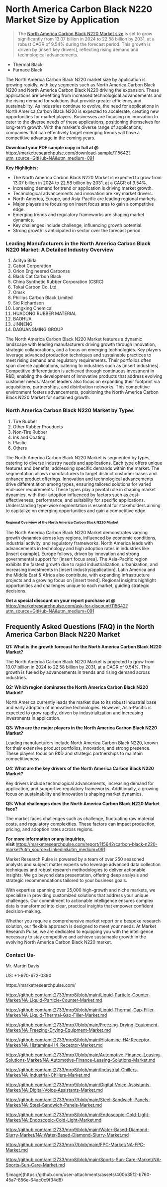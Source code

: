 <h1>North America Carbon Black N220 Market&nbsp;Size by Application</h1><blockquote><p>The <a href="https://marketresearchpulse.com/download-sample/115642?utm_source=GitHub-NA&amp;utm_medium=091">North America Carbon Black N220 Market size</a> is set to grow significantly from 13.07 billion in 2024 to 22.58 billion by 2031, at a robust CAGR of 9.54% during the forecast period. This growth is driven by [insert key drivers], reflecting rising demand and technological advancements.</p></blockquote><ul><li>Thermal Black <li> Furnace Black</li></ul><p>The North America Carbon Black N220 market size by application is growing rapidly, with key segments such as North America Carbon Black N220 and North America Carbon Black N220 driving the expansion. These applications are benefiting from increased technological advancements and the rising demand for solutions that provide greater efficiency and sustainability. As industries continue to evolve, the need for applications in North America Carbon Black N220 is expected to accelerate, creating new opportunities for market players. Businesses are focusing on innovation to cater to the diverse needs of these applications, positioning themselves for long-term growth. With the market's diverse range of applications, companies that can effectively target emerging trends will have a competitive advantage in the coming years.</p><p><strong>Download your PDF sample copy in full at @ </strong><a href="https://marketresearchpulse.com/download-sample/115642?utm_source=GitHub-NA&amp;utm_medium=091">https://marketresearchpulse.com/download-sample/115642?utm_source=GitHub-NA&amp;utm_medium=091</a></p><p><strong>Key Highlights: </strong></p><ul><li>The North America Carbon Black N220 Market is expected to grow from 13.07 billion in 2024 to 22.58 billion by 2031, at a CAGR of 9.54%.</li><li>Increasing demand for trend or application is driving market growth.</li><li>Technological advancements and innovation are key market drivers.</li><li>North America, Europe, and Asia-Pacific are leading regional markets.</li><li>Major players are focusing on insert focus area to gain a competitive edge.</li><li>Emerging trends and regulatory frameworks are shaping market dynamics.</li><li>Key challenges include challenge, influencing growth potential.</li><li>Strong growth is anticipated in sector over the forecast period.</li></ul><h3>Leading Manufacturers in the North America Carbon Black N220 Market: A Detailed Industry Overview</h3><ol><li>Aditya Birla</li><li>Cabot Corporation</li><li>Orion Engineered Carbonss</li><li>Black Cat Carbon Black</li><li>China Synthetic Rubber Corporation (CSRC)</li><li>Tokai Carbon Co. Ltd.</li><li>Omsk</li><li>Phillips Carbon Black Limited</li><li>Sid Richardson</li><li>Longxing Chemical</li><li>HUADONG RUBBER MATERIAL</li><li>BAOHUA</li><li>JINNENG</li><li>DAGUANGMING GROUP</li></ol><div class="flex max-w-full flex-col flex-grow"><div class="min-h-8 text-message flex w-full flex-col items-end gap-2 whitespace-normal break-words [.text-message+&amp;]:mt-5" dir="auto" data-message-author-role="assistant" data-message-id="fd8432e4-4910-450d-b182-61b7bfb0a01f" data-message-model-slug="gpt-4o"><div class="flex w-full flex-col gap-1 empty:hidden first:pt-[3px]"><div class="markdown prose w-full break-words dark:prose-invert light"><p>The North America Carbon Black N220 Market features a dynamic landscape with leading manufacturers driving growth through innovation, strategic collaborations, and a focus on emerging technologies. Key players leverage advanced production techniques and sustainable practices to meet rising demand and regulatory requirements. Their portfolios often span diverse applications, catering to industries such as [insert industries]. Competitive differentiation is achieved through continuous investment in R&amp;D, enabling the development of innovative products that address evolving customer needs. Market leaders also focus on expanding their footprint via acquisitions, partnerships, and distribution networks. This competitive environment fosters advancements, positioning the North America Carbon Black N220 Market for sustained growth.</p></div></div></div></div><h3>North America Carbon Black N220 Market by Types</h3><ol><li>Tire Rubber <li> Other Rubber Prouducts <li> Non-Tire Rubber <li> Ink and Coating <li> Plastic <li> Others</li></ol><div class="flex max-w-full flex-col flex-grow"><div class="min-h-8 text-message flex w-full flex-col items-end gap-2 whitespace-normal break-words [.text-message+&amp;]:mt-5" dir="auto" data-message-author-role="assistant" data-message-id="084470be-0bb7-4664-bddf-5156b4f41249" data-message-model-slug="gpt-4o-mini"><div class="flex w-full flex-col gap-1 empty:hidden first:pt-[3px]"><div class="markdown prose w-full break-words dark:prose-invert light"><p>The North America Carbon Black N220 Market is segmented by types, catering to diverse industry needs and applications. Each type offers unique features and benefits, addressing specific demands within the market. The segmentation allows manufacturers to target distinct customer bases and enhance product offerings. Innovation and technological advancements drive differentiation among types, ensuring tailored solutions for varied end-user requirements. These types play a pivotal role in shaping market dynamics, with their adoption influenced by factors such as cost-effectiveness, performance, and suitability for specific applications. Understanding type-wise segmentation is essential for stakeholders aiming to capitalize on emerging opportunities and gain a competitive edge.</p></div></div></div></div><h3><span style="font-size: 11px;">Regional Overview of the North America Carbon Black N220 Market</span></h3><div class="flex max-w-full flex-col flex-grow"><div class="min-h-8 text-message flex w-full flex-col items-end gap-2 whitespace-normal break-words [.text-message+&amp;]:mt-5" dir="auto" data-message-author-role="assistant" data-message-id="e9038762-ce64-4e30-91c9-9bd413514231" data-message-model-slug="gpt-4o-mini"><div class="flex w-full flex-col gap-1 empty:hidden first:pt-[3px]"><div class="markdown prose w-full break-words dark:prose-invert light"><p>The North America Carbon Black N220 Market demonstrates varying growth dynamics across key regions, influenced by economic conditions, industrial activity, and regulatory frameworks. North America leads with advancements in technology and high adoption rates in industries like [insert example]. Europe follows, driven by innovation and strong governmental support for [insert focus area]. The Asia-Pacific region exhibits the fastest growth due to rapid industrialization, urbanization, and increasing investments in [insert industry/application]. Latin America and the Middle East &amp; Africa also contribute, with expanding infrastructure projects and a growing focus on [insert trend]. Regional insights highlight opportunities and challenges unique to each market, guiding strategic decisions.</p></div></div></div></div><p><strong>Get a special discount on your report purchase at @ </strong><a href="https://marketresearchpulse.com/ask-for-discount/115642?utm_source=GitHub-NA&amp;utm_medium=091">https://marketresearchpulse.com/ask-for-discount/115642?utm_source=GitHub-NA&amp;utm_medium=091</a></p><h2>Frequently Asked Questions (FAQ) in the North America Carbon Black N220 Market</h2><p><strong>Q1: What is the growth forecast for the North America Carbon Black N220 Market?</strong></p><p>The North America Carbon Black N220 Market is projected to grow from 13.07 billion in 2024 to 22.58 billion by 2031, at a CAGR of 9.54%. This growth is fueled by advancements in trends and rising demand across industries.</p><p><strong>Q2: Which region dominates the North America Carbon Black N220 Market?</strong></p><p>North America currently leads the market due to its robust industrial base and early adoption of innovative technologies. However, Asia-Pacific is expected to grow rapidly, driven by industrialization and increasing investments in application.</p><p><strong>Q3: Who are the major players in the North America Carbon Black N220 Market?</strong></p><p>Leading manufacturers include North America Carbon Black N220, known for their extensive product portfolios, innovation, and strong presence. These players focus on R&amp;D and strategic partnerships to maintain competitiveness.</p><p><strong>Q4: What are the key drivers of the North America Carbon Black N220 Market?</strong></p><p>Key drivers include technological advancements, increasing demand for application, and supportive regulatory frameworks. Additionally, a growing focus on sustainability and innovation is shaping market dynamics.</p><p><strong>Q5: What challenges does the North America Carbon Black N220 Market face?</strong></p><p>The market faces challenges such as challenge, fluctuating raw material costs, and regulatory complexities. These factors can impact production, pricing, and adoption rates across regions.</p><p><strong>For more information or any inquiries, visit&nbsp;</strong><a href="https://marketresearchpulse.com/report/115642/carbon-black-n220-market?utm_source=Linkedin&utm_medium=091">https://marketresearchpulse.com/report/115642/carbon-black-n220-market?utm_source=Linkedin&utm_medium=091</a></p><p>Market Research Pulse is powered by a team of over 250 seasoned analysts and subject matter experts who leverage advanced data collection techniques and robust research methodologies to deliver actionable insights. We go beyond data presentation, offering deep analysis and strategic recommendations tailored to your business goals.</p><p>With expertise spanning over 25,000 high-growth and niche markets, we specialize in providing customized solutions that address your unique challenges. Our commitment to actionable intelligence ensures complex data is transformed into clear, practical insights that empower confident decision-making.</p><p>Whether you require a comprehensive market report or a bespoke research solution, our flexible approach is designed to meet your needs. At Market Research Pulse, we are dedicated to equipping you with the intelligence necessary to stay competitive and achieve sustainable growth in the evolving North America Carbon Black N220 market.</p><h3><strong>Contact Us-</strong></h3><p>Mr. Martin Davis</p><p>US: +1-970-672-0390</p><p>https://marketresearchpulse.com/</p><p><a href="https://github.com/amit2733/mrp8/blob/main/Liquid-Particle-Counter-Market/NA-Liquid-Particle-Counter-Market.md">https://github.com/amit2733/mrp8/blob/main/Liquid-Particle-Counter-Market/NA-Liquid-Particle-Counter-Market.md</a></p><p><a href="https://github.com/amit2733/mrp9/blob/main/Liquid-Thermal-Gap-Filler-Market/NA-Liquid-Thermal-Gap-Filler-Market.md">https://github.com/amit2733/mrp9/blob/main/Liquid-Thermal-Gap-Filler-Market/NA-Liquid-Thermal-Gap-Filler-Market.md</a></p><p><a href="https://github.com/amit2733/mrp7/blob/main/Freezing-Drying-Equipment-Market/NA-Freezing-Drying-Equipment-Market.md">https://github.com/amit2733/mrp7/blob/main/Freezing-Drying-Equipment-Market/NA-Freezing-Drying-Equipment-Market.md</a></p><p><a href="https://github.com/amit2733/mrp8/blob/main/Histamine-H4-Receptor-Market/NA-Histamine-H4-Receptor-Market.md">https://github.com/amit2733/mrp8/blob/main/Histamine-H4-Receptor-Market/NA-Histamine-H4-Receptor-Market.md</a></p><p><a href="https://github.com/amit2733/mrp7/blob/main/Automotive-Finance-Leasing-Solutions-Market/NA-Automotive-Finance-Leasing-Solutions-Market.md">https://github.com/amit2733/mrp7/blob/main/Automotive-Finance-Leasing-Solutions-Market/NA-Automotive-Finance-Leasing-Solutions-Market.md</a></p><p><a href="https://github.com/amit2733/mrp8/blob/main/Industrial-Chillers-Market/NA-Industrial-Chillers-Market.md">https://github.com/amit2733/mrp8/blob/main/Industrial-Chillers-Market/NA-Industrial-Chillers-Market.md</a></p><p><a href="https://github.com/amit2733/mrp9/blob/main/Digital-Voice-Assistants-Market/NA-Digital-Voice-Assistants-Market.md">https://github.com/amit2733/mrp9/blob/main/Digital-Voice-Assistants-Market/NA-Digital-Voice-Assistants-Market.md</a></p><p><a href="https://github.com/amit2733/mrp7/blob/main/Steel-Sandwich-Panels-Market/NA-Steel-Sandwich-Panels-Market.md">https://github.com/amit2733/mrp7/blob/main/Steel-Sandwich-Panels-Market/NA-Steel-Sandwich-Panels-Market.md</a></p><p><a href="https://github.com/amit2733/mrp8/blob/main/Endoscopic-Cold-Light-Market/NA-Endoscopic-Cold-Light-Market.md">https://github.com/amit2733/mrp8/blob/main/Endoscopic-Cold-Light-Market/NA-Endoscopic-Cold-Light-Market.md</a></p><p><a href="https://github.com/amit2733/mrp9/blob/main/Water-Based-Diamond-Slurry-Market/NA-Water-Based-Diamond-Slurry-Market.md">https://github.com/amit2733/mrp9/blob/main/Water-Based-Diamond-Slurry-Market/NA-Water-Based-Diamond-Slurry-Market.md</a></p><p><a href="https://github.com/amit2733/mrp7/blob/main/FPC-Market/NA-FPC-Market.md">https://github.com/amit2733/mrp7/blob/main/FPC-Market/NA-FPC-Market.md</a></p><p><a href="https://github.com/amit2733/mrp8/blob/main/Sports-Sun-Care-Market/NA-Sports-Sun-Care-Market.md">https://github.com/amit2733/mrp8/blob/main/Sports-Sun-Care-Market/NA-Sports-Sun-Care-Market.md</a></p>
![image](https://github.com/user-attachments/assets/400b35f2-b760-45a7-856e-64ac0c9f34d8)

